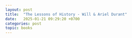 ```yaml
---
layout: post
title:  "The Lessons of History - Will & Ariel Durant"
date:   2025-01-21 09:29:20 +0700
categories: post
topic: books
---
```


#



